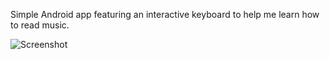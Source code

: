 Simple Android app featuring an interactive keyboard to help me learn how to read music.

![Screenshot](https://github.com/loremdipso/piantoes/blob/master/screenshots/v1.png?raw=true "V1.0")
